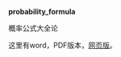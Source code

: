 **probability_formula**

概率公式大全论

这里有word，PDF版本，[网页版](http://peimin.github.io/probability_formula/)。